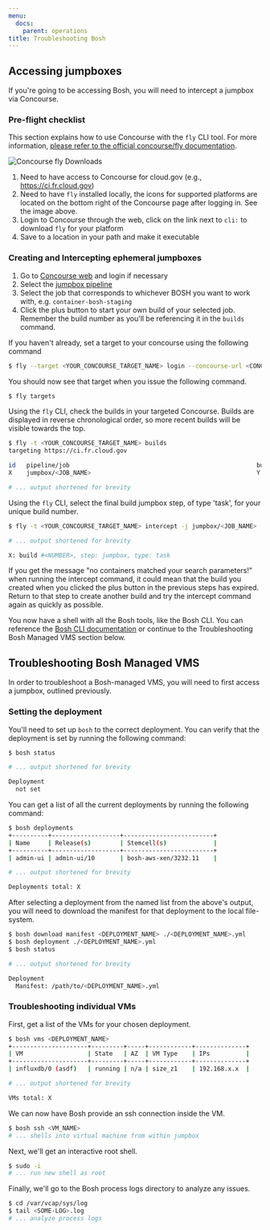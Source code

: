 ```yaml
---
menu:
  docs:
    parent: operations
title: Troubleshooting Bosh
---
```

## Accessing jumpboxes

If you're going to be accessing Bosh, you will need to intercept a jumpbox via
Concourse.

### Pre-flight checklist

This section explains how to use Concourse with the `fly` CLI tool. For more
information, [please refer to the official concourse/fly
documentation](https://github.com/concourse/fly#installing-from-the-concourse-ui-for-project-development).

![Concourse fly Downloads](/img/concourse-fly-download-icons.png "Download icons for Concourse fly binary")

1. Need to have access to Concourse for cloud.gov (e.g., https://ci.fr.cloud.gov)
1. Need to have `fly` installed locally, the icons for supported platforms are
   located on the bottom right of the Concourse page after logging in. See the
   image above.
1. Login to Concourse through the web, click on the link next to `cli:` to download `fly` for your platform
1. Save to a location in your path and make it executable

### Creating and Intercepting ephemeral jumpboxes

1. Go to [Concourse web](https://ci.fr.cloud.gov/login) and login if necessary
1. Select the [jumpbox pipeline](https://ci.fr.cloud.gov/pipelines/jumpbox)
1. Select the job that corresponds to whichever BOSH you want to work with, e.g. `container-bosh-staging`
1. Click the plus button to start your own build of your selected job. Remember
   the build number as you'll be referencing it in the `builds` command.

If you haven't already, set a target to your concourse using the following command

```sh
$ fly --target <YOUR_CONCOURSE_TARGET_NAME> login --concourse-url <CONCOURSE_URL> (e.g. https://ci.example.com)
```
You should now see that target when you issue the following command.
```sh
$ fly targets
```
Using the `fly` CLI, check the builds in your targeted Concourse. Builds are
displayed in reverse chronological order, so more recent builds will be
visible towards the top.

```sh
$ fly -t <YOUR_CONCOURSE_TARGET_NAME> builds
targeting https://ci.fr.cloud.gov

id   pipeline/job                                                    build  status     start                     end                       duration
X    jumpbox/<JOB_NAME>                                              Y      succeeded  datetime                  datetime                  XmYs

# ... output shortened for brevity

```

Using the `fly` CLI, select the final build jumpbox step, of type 'task', for
your unique build number.

```sh
$ fly -t <YOUR_CONCOURSE_TARGET_NAME> intercept -j jumpbox/<JOB_NAME>

# ... output shortened for brevity

X: build #<NUMBER>, step: jumpbox, type: task
```

If you get the message "no containers matched your search parameters!" when
running the intercept command, it could mean that the build you created when
you clicked the plus button in the previous steps has expired.  Return to that
step to create another build and try the intercept command again as quickly
as possible.

You now have a shell with all the Bosh tools, like the Bosh CLI. You can
reference the [Bosh CLI documentation](https://bosh.io/docs) or continue to
the Troubleshooting Bosh Managed VMS section below.

## Troubleshooting Bosh Managed VMS

In order to troubleshoot a Bosh-managed VMS, you will need to first access a
jumpbox, outlined previously.

### Setting the deployment

You'll need to set up `bosh` to the correct deployment. You can verify that the
deployment is set by running the following command:

```sh
$ bosh status

# ... output shortened for brevity

Deployment
  not set
```

You can get a list of all the current deployments by running the following
command:

```sh
$ bosh deployments
+----------+-------------------+-------------------------+
| Name     | Release(s)        | Stemcell(s)             |
+----------+-------------------+-------------------------+
| admin-ui | admin-ui/10       | bosh-aws-xen/3232.11    |

# ... output shortened for brevity

Deployments total: X
```

After selecting a deployment from the named list from the above's output, you
will need to download the manifest for that deployment to the local file-system.

```sh
$ bosh download manifest <DEPLOYMENT_NAME> ./<DEPLOYMENT_NAME>.yml
$ bosh deployment ./<DEPLOYMENT_NAME>.yml
$ bosh status

# ... output shortened for brevity

Deployment
  Manifest: /path/to/<DEPLOYMENT_NAME>.yml
```

### Troubleshooting individual VMs

First, get a list of the VMs for your chosen deployment.

```sh
$ bosh vms <DEPLOYMENT_NAME>
+---------------------+---------+-----+------------+--------------+
| VM                  | State   | AZ  | VM Type    | IPs          |
+---------------------+---------+-----+------------+--------------+
| influxdb/0 (asdf)   | running | n/a | size_z1    | 192.168.x.x  |

# ... output shortened for brevity

VMs total: X
```

We can now have Bosh provide an ssh connection inside the VM.

```sh
$ bosh ssh <VM_NAME>
# ... shells into virtual machine from within jumpbox
```

Next, we'll get an interactive root shell.

```sh
$ sudo -i
# ... run new shell as root
```

Finally, we'll go to the Bosh process logs directory to analyze any issues.

```sh
$ cd /var/vcap/sys/log
$ tail <SOME-LOG>.log
# ... analyze process logs
```
